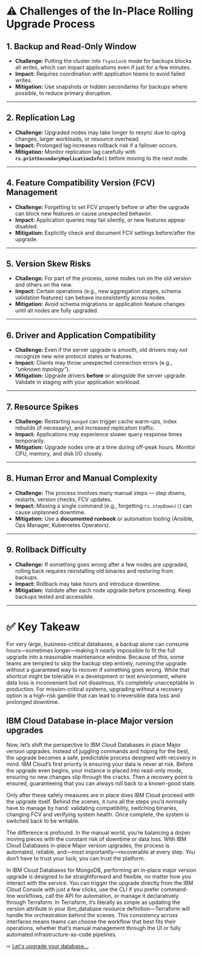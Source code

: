 # ⚠️ Challenges of the In-Place Rolling Upgrade Process

## 1. Backup and Read-Only Window

* **Challenge:** Putting the cluster into `fsyncLock` mode for backups blocks all writes, which can impact applications even if just for a few minutes.
* **Impact:** Requires coordination with application teams to avoid failed writes.
* **Mitigation:** Use snapshots or hidden secondaries for backups where possible, to reduce primary disruption.

---

## 2. Replication Lag

* **Challenge:** Upgraded nodes may take longer to resync due to oplog changes, larger workloads, or resource overhead.
* **Impact:** Prolonged lag increases rollback risk if a failover occurs.
* **Mitigation:** Monitor replication lag carefully with **`rs.printSecondaryReplicationInfo()`** before moving to the next node.

---

## 4. Feature Compatibility Version (FCV) Management

* **Challenge:** Forgetting to set FCV properly before or after the upgrade can block new features or cause unexpected behavior.
* **Impact:** Application queries may fail silently, or new features appear disabled.
* **Mitigation:** Explicitly check and document FCV settings before/after the upgrade.

---

## 5. Version Skew Risks

* **Challenge:** For part of the process, some nodes run on the old version and others on the new.
* **Impact:** Certain operations (e.g., new aggregation stages, schema validation features) can behave inconsistently across nodes.
* **Mitigation:** Avoid schema migrations or application feature changes until all nodes are fully upgraded.

---

## 6. Driver and Application Compatibility

* **Challenge:** Even if the server upgrade is smooth, old drivers may not recognize new wire protocol states or features.
* **Impact:** Clients may throw unexpected connection errors (e.g., *“unknown topology”*).
* **Mitigation:** Upgrade drivers **before** or alongside the server upgrade. Validate in staging with your application workload.

---

## 7. Resource Spikes

* **Challenge:** Restarting `mongod` can trigger cache warm-ups, index rebuilds (if necessary), and increased replication traffic.
* **Impact:** Applications may experience slower query response times temporarily.
* **Mitigation:** Upgrade nodes one at a time during off-peak hours. Monitor CPU, memory, and disk I/O closely.

---

## 8. Human Error and Manual Complexity

* **Challenge:** The process involves many manual steps — step downs, restarts, version checks, FCV updates.
* **Impact:** Missing a single command (e.g., forgetting `rs.stepDown()`) can cause unplanned downtime.
* **Mitigation:** Use a **documented runbook** or automation tooling (Ansible, Ops Manager, Kubernetes Operators).

---

## 9. Rollback Difficulty

* **Challenge:** If something goes wrong after a few nodes are upgraded, rolling back requires reinstalling old binaries and restoring from backups.
* **Impact:** Rollback may take hours and introduce downtime.
* **Mitigation:** Validate after each node upgrade before proceeding. Keep backups tested and accessible.

---

# ✅ Key Takeaw

For very large, business-critical databases, a backup alone can consume hours—sometimes longer—making it nearly impossible to fit the full upgrade into a reasonable maintenance window. Because of this, some teams are tempted to skip the backup step entirely, running the upgrade without a guaranteed way to recover if something goes wrong. 
While that shortcut might be tolerable in a development or test environment, where data loss is inconvenient but not disastrous, it’s completely unacceptable in production. For mission-critical systems, upgrading without a recovery option is a high-risk gamble that can lead to irreversible data loss and prolonged downtime.


## IBM Cloud Database in-place Major version upgrades
Now, let’s shift the perspective to IBM Cloud Databases in place Major version upgrades. Instead of juggling commands and hoping for the best, the upgrade becomes a safe, predictable process designed with recovery in mind. IBM Cloud’s first priority is ensuring your data is never at risk. Before the upgrade even begins, your instance is placed into read-only mode, ensuring no new changes slip through the cracks. Then a recovery point is ensured, guaranteeing that you can always roll back to a known-good state.

Only after these safety measures are in place does IBM Cloud proceed with the upgrade itself. Behind the scenes, it runs all the steps you’d normally have to manage by hand: validating compatibility, switching binaries, changing FCV and verifying system health. Once complete, the system is switched back to be writable.

The difference is profound. In the manual world, you’re balancing a dozen moving pieces with the constant risk of downtime or data loss. With IBM Cloud Databases in-place Major version upgrades, the process is automated, reliable, and—most importantly—recoverable at every step. You don’t have to trust your luck; you can trust the platform.

In IBM Cloud Databases for MongoDB, performing an in-place major version upgrade is designed to be straightforward and flexible, no matter how you interact with the service. You can trigger the upgrade directly from the IBM Cloud Console with just a few clicks, use the CLI if you prefer command-line workflows, call the API for automation, or manage it declaratively through Terraform. In Terraform, it’s literally as simple as updating the version attribute in your ibm_database resource definition—Terraform will handle the orchestration behind the scenes. This consistency across interfaces means teams can choose the workflow that best fits their operations, whether that’s manual management through the UI or fully automated infrastructure-as-code pipelines.

⇨ [Let's upgrade your database...](30-seamless-upgrades.md)
